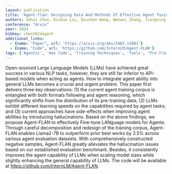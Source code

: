 ```yaml
---
layout: publication
title: 'Agent-flan: Designing Data And Methods Of Effective Agent Tuning For Large Language Models'
authors: Zehui Chen, Kuikun Liu, Qiuchen Wang, Wenwei Zhang, Jiangning Liu, Dahua Lin, Kai Chen, Feng Zhao
conference: "Arxiv"
year: 2024
bibkey: chen2024agent
additional_links:
  - {name: "Paper", url: 'https://arxiv.org/abs/2403.12881'}
  - {name: "Code", url: 'https://github.com/InternLM/Agent-FLAN'}
tags: ['Agentic', 'Has Code', 'Training Techniques', 'Tools', 'Pre-Training']
---
```

Open-sourced Large Language Models (LLMs) have achieved great success in
various NLP tasks, however, they are still far inferior to API-based models
when acting as agents. How to integrate agent ability into general LLMs becomes
a crucial and urgent problem. This paper first delivers three key observations:
(1) the current agent training corpus is entangled with both formats following
and agent reasoning, which significantly shifts from the distribution of its
pre-training data; (2) LLMs exhibit different learning speeds on the
capabilities required by agent tasks; and (3) current approaches have
side-effects when improving agent abilities by introducing hallucinations.
Based on the above findings, we propose Agent-FLAN to effectively Fine-tune
LANguage models for Agents. Through careful decomposition and redesign of the
training corpus, Agent-FLAN enables Llama2-7B to outperform prior best works by
3.5% across various agent evaluation datasets. With comprehensively
constructed negative samples, Agent-FLAN greatly alleviates the hallucination
issues based on our established evaluation benchmark. Besides, it consistently
improves the agent capability of LLMs when scaling model sizes while slightly
enhancing the general capability of LLMs. The code will be available at
https://github.com/InternLM/Agent-FLAN.
